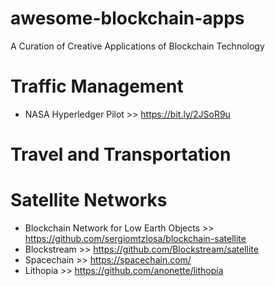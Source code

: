 # awesome-blockchain-apps
A Curation of Creative Applications of Blockchain Technology

# Traffic Management
- NASA Hyperledger Pilot >> https://bit.ly/2JSoR9u

# Travel and Transportation

# Satellite Networks
- Blockchain Network for Low Earth Objects >> https://github.com/sergiomtzlosa/blockchain-satellite
- Blockstream >> https://github.com/Blockstream/satellite
- Spacechain >> https://spacechain.com/
- Lithopia >> https://github.com/anonette/lithopia
